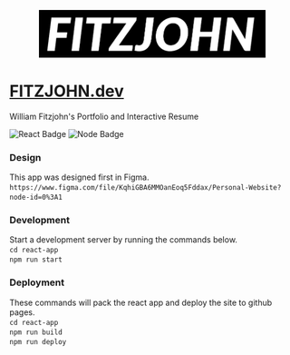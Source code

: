 <p align="center">
  <img alt="Header Image" src="/react-app/public/imgs/Fitzjohn-logos_black.png" width="400px"/>
</p>
<!-- ![Title](/react-app/public/imgs/Fitzjohn-logos_black.png) -->

# [FITZJOHN.dev](https://fitzjohn.dev)
William Fitzjohn's Portfolio and Interactive Resume

![React Badge](https://img.shields.io/badge/React-20232A?style=for-the-badge&logo=react&logoColor=61DAFB)
![Node Badge](https://img.shields.io/badge/Node.js-339933?style=for-the-badge&logo=nodedotjs&logoColor=white)

### Design
This app was designed first in Figma.\
`https://www.figma.com/file/KqhiGBA6MMOanEoq5Fddax/Personal-Website?node-id=0%3A1`

### Development
Start a development server by running the commands below.\
`cd react-app`\
`npm run start`

### Deployment
These commands will pack the react app and deploy the site to github pages.\
`cd react-app`\
`npm run build`\
`npm run deploy` 
